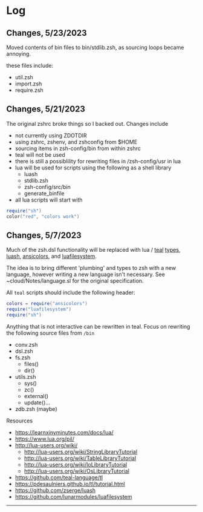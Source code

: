 # Log 

## Changes, 5/23/2023

Moved contents of bin files to bin/stdlib.zsh, as sourcing loops became annoying.

these files include:

- util.zsh
- import.zsh
- require.zsh

## Changes, 5/21/2023

The original zshrc broke things so I backed out. Changes include

- not currently using ZDOTDIR
- using zshrc, zshenv, and zshconfig from $HOME
- sourcing items in zsh-config/bin from within zshrc
- teal will not be used
- there is still a possiblility for rewriting files in /zsh-config/usr in lua
- lua will be used for scripts using the following as a shell library
  - luash
  - stdlib.zsh
  - zsh-config/src/bin 
  - generate_binfile 
- all lua scripts will start with

```lua
require("sh")
color("red", "colors work")
```

## Changes, 5/7/2023

Much of the zsh.dsl functionality will be replaced with lua / [teal](https://github.com/teal-language/tl) [types](https://pdesaulniers.github.io/tl/tutorial), [luash](https://github.com/zserge/luash), [ansicolors](https://github.com/kikito/ansicolors.lua), and [luafilesystem](https://github.com/lunarmodules/luafilesystem).

The idea is to bring different 'plumbing' and types to zsh with a new language, however writing a new language isn't necessary. See ~cloud/Notes/language.sl for the original specification.

All `teal` scripts should include the following header:

```lua
colors = require("ansicolors")
require("luafilesystem")
require("sh")
```

Anything that is not interactive can be rewritten in teal. Focus on rewriting the following source files from `/bin`

- conv.zsh
- dsl.zsh
- fs.zsh 
  - files()
  - dir()
- utils.zsh
  - sys()
  - zc()
  - external()
  - update()...
- zdb.zsh (maybe)

Resources

- <https://learnxinyminutes.com/docs/lua/>
- <https://www.lua.org/pil/>
- <http://lua-users.org/wiki/>
  - <http://lua-users.org/wiki/StringLibraryTutorial>
  - <http://lua-users.org/wiki/TableLibraryTutorial>
  - <http://lua-users.org/wiki/IoLibraryTutorial>
  - <http://lua-users.org/wiki/OsLibraryTutorial>
- <https://github.com/teal-language/tl>
- <https://pdesaulniers.github.io/tl/tutorial.html>
- <https://github.com/zserge/luash>
- <https://github.com/lunarmodules/luafilesystem>

---